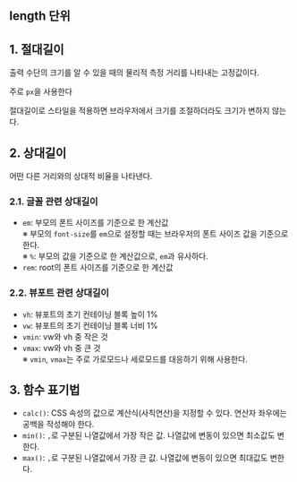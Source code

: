 ## length 단위

## 1. 절대길이

출력 수단의 크기를 알 수 있을 때의 물리적 측정 거리를 나타내는 고정값이다.

주로 `px`을 사용한다

절대길이로 스타일을 적용하면 브라우저에서 크기를 조절하더라도 크기가 변하지 않는다.

## 2. 상대길이

어떤 다른 거리와의 상대적 비율을 나타낸다.

### 2.1. 글꼴 관련 상대길이

- `em`: 부모의 폰트 사이즈를 기준으로 한 계산값  
  ※ 부모의 `font-size`를 `em`으로 설정할 때는 브라우저의 폰트 사이즈 값을 기준으로 한다.  
  ※ `%`: 부모의 값을 기준으로 한 계산값으로, `em`과 유사하다.
- `rem`: root의 폰트 사이즈를 기준으로 한 계산값

### 2.2. 뷰포트 관련 상대길이

- `vh`: 뷰포트의 초기 컨테이닝 블록 높이 1%
- `vw`: 뷰포트의 초기 컨테이닝 블록 너비 1%
- `vmin`: vw와 vh 중 작은 것
- `vmax`: vw와 vh 중 큰 것  
   ※ `vmin`, `vmax`는 주로 가로모드나 세로모드를 대응하기 위해 사용한다.

## 3. 함수 표기법

- `calc()`: CSS 속성의 값으로 계산식(사칙연산)을 지정할 수 있다. 연산자 좌우에는 공백을 작성해야 한다.
- `min()`: `,`로 구분된 나열값에서 가장 작은 값. 나열값에 변동이 있으면 최소값도 변한다.
- `max()`: `,`로 구분된 나열값에서 가장 큰 값. 나열값에 변동이 있으면 최대값도 변한다.
